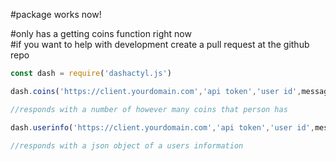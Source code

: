 #package works now!<br>

#only has a getting coins function right now<br>
#if you want to help with development create a pull request at the github repo<br>

```js
const dash = require('dashactyl.js')

dash.coins('https://client.yourdomain.com','api token','user id',message) //pass in your message.channel, message

//responds with a number of however many coins that person has
```
```js
dash.userinfo('https://client.yourdomain.com','api token','user id',message) //pass in your message.channel, message

//responds with a json object of a users information
```
